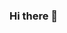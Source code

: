 ### Hi there 👋

<!--
**Balasunil15/Balasunil15** is a ✨ _special_ ✨ repository because its `README.md` (this file) appears on your GitHub profile.

Here are some ideas to get you started:

- 🔭 I’m currently studying in M.Kumarasamy College of Engineering
- 🌱 I’m currently learning MERN stack
- 🤔 I’m looking for help with Node concepts
- 💬 Ask me about PHP full stack
- 📫 How to reach me: sunildeva2007@gmail.com
- 😄 Pronouns: He/Him
-->
